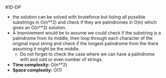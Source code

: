 #1D-DP 
- the solution can be solved with bruteforce but listing all possible substrings in O(n\*\*2) and check if they are palindromes in O(n) which gives an O(n\*\*3) solution.
- A improvement would be to assume we could check if the substring is a palindrome from its middle, then loop through each character of the original input string and check if the longest palindrome from the there assuming it might be the middle.
	- Do not forget to check the case where we can have a palindrome with and odd or even number of strings.
- **Time complexity:** O(n\*\*2)
- **Space complexity:** O(1)